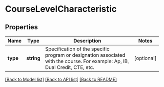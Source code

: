 # CourseLevelCharacteristic

## Properties
Name | Type | Description | Notes
------------ | ------------- | ------------- | -------------
**type** | **string** | Specification of the specific program or designation associated with the course. For example: Ap, IB, Dual Credit, CTE, etc. | [optional] 

[[Back to Model list]](../README.md#documentation-for-models) [[Back to API list]](../README.md#documentation-for-api-endpoints) [[Back to README]](../README.md)


